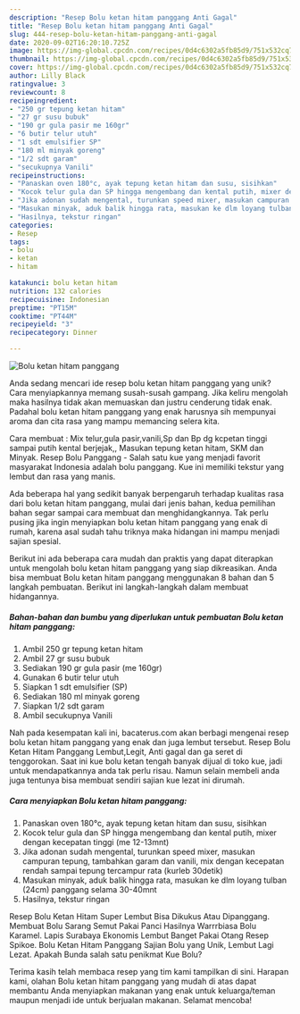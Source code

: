 ```yaml
---
description: "Resep Bolu ketan hitam panggang Anti Gagal"
title: "Resep Bolu ketan hitam panggang Anti Gagal"
slug: 444-resep-bolu-ketan-hitam-panggang-anti-gagal
date: 2020-09-02T16:20:10.725Z
image: https://img-global.cpcdn.com/recipes/0d4c6302a5fb85d9/751x532cq70/bolu-ketan-hitam-panggang-foto-resep-utama.jpg
thumbnail: https://img-global.cpcdn.com/recipes/0d4c6302a5fb85d9/751x532cq70/bolu-ketan-hitam-panggang-foto-resep-utama.jpg
cover: https://img-global.cpcdn.com/recipes/0d4c6302a5fb85d9/751x532cq70/bolu-ketan-hitam-panggang-foto-resep-utama.jpg
author: Lilly Black
ratingvalue: 3
reviewcount: 8
recipeingredient:
- "250 gr tepung ketan hitam"
- "27 gr susu bubuk"
- "190 gr gula pasir me 160gr"
- "6 butir telur utuh"
- "1 sdt emulsifier SP"
- "180 ml minyak goreng"
- "1/2 sdt garam"
- "secukupnya Vanili"
recipeinstructions:
- "Panaskan oven 180°c, ayak tepung ketan hitam dan susu, sisihkan"
- "Kocok telur gula dan SP hingga mengembang dan kental putih, mixer dengan kecepatan tinggi (me 12-13mnt)"
- "Jika adonan sudah mengental, turunkan speed mixer, masukan campuran tepung, tambahkan garam dan vanili, mix dengan kecepatan rendah sampai tepung tercampur rata (kurleb 30detik)"
- "Masukan minyak, aduk balik hingga rata, masukan ke dlm loyang tulban (24cm) panggang selama 30-40mnt"
- "Hasilnya, tekstur ringan"
categories:
- Resep
tags:
- bolu
- ketan
- hitam

katakunci: bolu ketan hitam 
nutrition: 132 calories
recipecuisine: Indonesian
preptime: "PT15M"
cooktime: "PT44M"
recipeyield: "3"
recipecategory: Dinner

---
```



![Bolu ketan hitam panggang](https://img-global.cpcdn.com/recipes/0d4c6302a5fb85d9/751x532cq70/bolu-ketan-hitam-panggang-foto-resep-utama.jpg)

Anda sedang mencari ide resep bolu ketan hitam panggang yang unik? Cara menyiapkannya memang susah-susah gampang. Jika keliru mengolah maka hasilnya tidak akan memuaskan dan justru cenderung tidak enak. Padahal bolu ketan hitam panggang yang enak harusnya sih mempunyai aroma dan cita rasa yang mampu memancing selera kita.

Cara membuat : Mix telur,gula pasir,vanili,Sp dan Bp dg kcpetan tinggi sampai putih kental berjejak,, Masukan tepung ketan hitam, SKM dan Minyak. Resep Bolu Panggang - Salah satu kue yang menjadi favorit masyarakat Indonesia adalah bolu panggang. Kue ini memiliki tekstur yang lembut dan rasa yang manis.

Ada beberapa hal yang sedikit banyak berpengaruh terhadap kualitas rasa dari bolu ketan hitam panggang, mulai dari jenis bahan, kedua pemilihan bahan segar sampai cara membuat dan menghidangkannya. Tak perlu pusing jika ingin menyiapkan bolu ketan hitam panggang yang enak di rumah, karena asal sudah tahu triknya maka hidangan ini mampu menjadi sajian spesial.


Berikut ini ada beberapa cara mudah dan praktis yang dapat diterapkan untuk mengolah bolu ketan hitam panggang yang siap dikreasikan. Anda bisa membuat Bolu ketan hitam panggang menggunakan 8 bahan dan 5 langkah pembuatan. Berikut ini langkah-langkah dalam membuat hidangannya.

<!--inarticleads1-->

##### Bahan-bahan dan bumbu yang diperlukan untuk pembuatan Bolu ketan hitam panggang:

1. Ambil 250 gr tepung ketan hitam
1. Ambil 27 gr susu bubuk
1. Sediakan 190 gr gula pasir (me 160gr)
1. Gunakan 6 butir telur utuh
1. Siapkan 1 sdt emulsifier (SP)
1. Sediakan 180 ml minyak goreng
1. Siapkan 1/2 sdt garam
1. Ambil secukupnya Vanili


Nah pada kesempatan kali ini, bacaterus.com akan berbagi mengenai resep bolu ketan hitam panggang yang enak dan juga lembut tersebut. Resep Bolu Ketan Hitam Panggang Lembut,Legit, Anti gagal dan ga seret di tenggorokan. Saat ini kue bolu ketan tengah banyak dijual di toko kue, jadi untuk mendapatkannya anda tak perlu risau. Namun selain membeli anda juga tentunya bisa membuat sendiri sajian kue lezat ini dirumah. 

<!--inarticleads2-->

##### Cara menyiapkan Bolu ketan hitam panggang:

1. Panaskan oven 180°c, ayak tepung ketan hitam dan susu, sisihkan
1. Kocok telur gula dan SP hingga mengembang dan kental putih, mixer dengan kecepatan tinggi (me 12-13mnt)
1. Jika adonan sudah mengental, turunkan speed mixer, masukan campuran tepung, tambahkan garam dan vanili, mix dengan kecepatan rendah sampai tepung tercampur rata (kurleb 30detik)
1. Masukan minyak, aduk balik hingga rata, masukan ke dlm loyang tulban (24cm) panggang selama 30-40mnt
1. Hasilnya, tekstur ringan


Resep Bolu Ketan Hitam Super Lembut Bisa Dikukus Atau Dipanggang. Membuat Bolu Sarang Semut Pakai Panci Hasilnya Warrrbiasa Bolu Karamel. Lapis Surabaya Ekonomis Lembut Banget Pakai Otang Resep Spikoe. Bolu Ketan Hitam Panggang Sajian Bolu yang Unik, Lembut Lagi Lezat. Apakah Bunda salah satu penikmat Kue Bolu? 

Terima kasih telah membaca resep yang tim kami tampilkan di sini. Harapan kami, olahan Bolu ketan hitam panggang yang mudah di atas dapat membantu Anda menyiapkan makanan yang enak untuk keluarga/teman maupun menjadi ide untuk berjualan makanan. Selamat mencoba!
